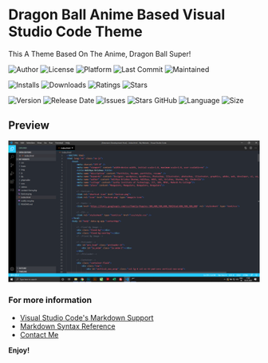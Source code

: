 # Dragon Ball Anime Based Visual Studio Code Theme

This A Theme Based On The Anime, Dragon Ball Super! <br>

![Author](https://img.shields.io/badge/author-adithyaakrishna-red)
![License](https://img.shields.io/badge/license-MIT-brightgreen)
![Platform](https://img.shields.io/badge/platform-Visual%20Studio%20Code-blue)
![Last Commit](https://img.shields.io/github/last-commit/adithyaakrishna/dbs-vsc-theme)
![Maintained](https://img.shields.io/maintenance/yes/2020)

![Installs](https://img.shields.io/visual-studio-marketplace/i/thedevilx.dragon-ball)
![Downloads](https://img.shields.io/visual-studio-marketplace/d/thedevilx.dragon-ball)
![Ratings](https://img.shields.io/visual-studio-marketplace/r/thedevilx.dragon-ball)
![Stars](https://img.shields.io/visual-studio-marketplace/stars/thedevilx.dragon-ball)

![Version](https://img.shields.io/visual-studio-marketplace/v/thedevilx.drbon-ball)
![Release Date](https://img.shields.io/github/release-date/adithyaakrishna/DragonBall-VSC-Theme)
![Issues](https://img.shields.io/github/issues/adithyaakrishna/DragonBall-VSC-Theme)
![Stars GitHub](https://img.shields.io/github/stars/adithyaakrishna/DragonBall-VSC-Theme)
![Language](https://img.shields.io/github/languages/top/adithyaakrishna/DragonBall-VSC-Theme)
![Size](https://img.shields.io/github/repo-size/adithyaakrishna/DragonBall-VSC-Theme)


## Preview
![Cover](pics/1.png)

### For more information
* [Visual Studio Code's Markdown Support](http://code.visualstudio.com/docs/languages/markdown)
* [Markdown Syntax Reference](https://help.github.com/articles/markdown-basics/)
* [Contact Me](https://adithyaakrishna.github.io/)

**Enjoy!**
